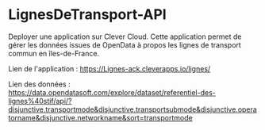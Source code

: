 # LignesDeTransport-API
Deployer une application sur Clever Cloud. 
Cette application permet de gérer les données issues de OpenData à propos les lignes de transport commun en îles-de-France.

Lien de l'application : https://Lignes-ack.cleverapps.io/lignes/

Lien des données : https://data.opendatasoft.com/explore/dataset/referentiel-des-lignes%40stif/api/?disjunctive.transportmode&disjunctive.transportsubmode&disjunctive.operatorname&disjunctive.networkname&sort=transportmode
